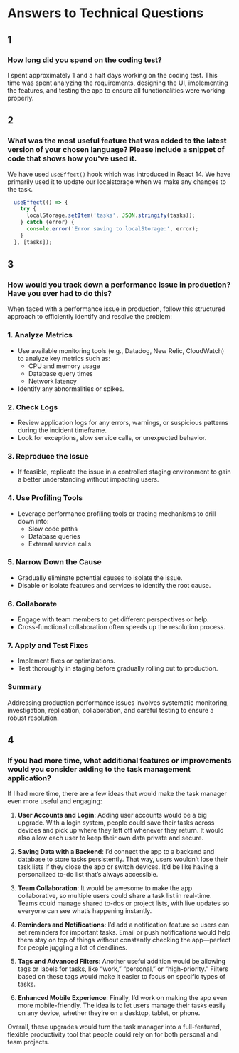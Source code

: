 # Answers to Technical Questions

## 1
### How long did you spend on the coding test?
I spent approximately 1 and a half days working on the coding test. This time was spent analyzing the requirements, designing the UI, implementing the features, and testing the app to ensure all functionalities were working properly.

## 2
### What was the most useful feature that was added to the latest version of your chosen language? Please include a snippet of code that shows how you've used it.
We have used `useEffect()` hook which was introduced in React 14. We have primarily used it to update our localstorage when we make any changes to the task.
```jsx
  useEffect(() => {
    try {
      localStorage.setItem('tasks', JSON.stringify(tasks));
    } catch (error) {
      console.error('Error saving to localStorage:', error);
    }
  }, [tasks]);

```

## 3
### How would you track down a performance issue in production? Have you ever had to do this?
When faced with a performance issue in production, follow this structured approach to efficiently identify and resolve the problem:

### 1. Analyze Metrics
- Use available monitoring tools (e.g., Datadog, New Relic, CloudWatch) to analyze key metrics such as:
  - CPU and memory usage
  - Database query times
  - Network latency
- Identify any abnormalities or spikes.

### 2. Check Logs
- Review application logs for any errors, warnings, or suspicious patterns during the incident timeframe.
- Look for exceptions, slow service calls, or unexpected behavior.

### 3. Reproduce the Issue
- If feasible, replicate the issue in a controlled staging environment to gain a better understanding without impacting users.

### 4. Use Profiling Tools
- Leverage performance profiling tools or tracing mechanisms to drill down into:
  - Slow code paths
  - Database queries
  - External service calls

### 5. Narrow Down the Cause
- Gradually eliminate potential causes to isolate the issue.
- Disable or isolate features and services to identify the root cause.

### 6. Collaborate
- Engage with team members to get different perspectives or help.
- Cross-functional collaboration often speeds up the resolution process.

### 7. Apply and Test Fixes
- Implement fixes or optimizations.
- Test thoroughly in staging before gradually rolling out to production.

### Summary
Addressing production performance issues involves systematic monitoring, investigation, replication, collaboration, and careful testing to ensure a robust resolution.

## 4
### If you had more time, what additional features or improvements would you consider adding to the task management application?
If I had more time, there are a few ideas that would make the task manager even more useful and engaging:

1. **User Accounts and Login**: Adding user accounts would be a big upgrade. With a login system, people could save their tasks across devices and pick up where they left off whenever they return. It would also allow each user to keep their own data private and secure.

2. **Saving Data with a Backend**: I’d connect the app to a backend and database to store tasks persistently. That way, users wouldn’t lose their task lists if they close the app or switch devices. It’d be like having a personalized to-do list that’s always accessible.

3. **Team Collaboration**: It would be awesome to make the app collaborative, so multiple users could share a task list in real-time. Teams could manage shared to-dos or project lists, with live updates so everyone can see what’s happening instantly.

4. **Reminders and Notifications**: I’d add a notification feature so users can set reminders for important tasks. Email or push notifications would help them stay on top of things without constantly checking the app—perfect for people juggling a lot of deadlines.

5. **Tags and Advanced Filters**: Another useful addition would be allowing tags or labels for tasks, like “work,” “personal,” or “high-priority.” Filters based on these tags would make it easier to focus on specific types of tasks.

6. **Enhanced Mobile Experience**: Finally, I’d work on making the app even more mobile-friendly. The idea is to let users manage their tasks easily on any device, whether they’re on a desktop, tablet, or phone.

Overall, these upgrades would turn the task manager into a full-featured, flexible productivity tool that people could rely on for both personal and team projects.
